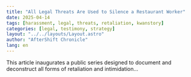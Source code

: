 ```yaml
---
title: "All Legal Threats Are Used to Silence a Restaurant Worker"
date: 2025-04-14
tags: [harassment, legal, threats, retaliation, kwanstory]
categories: [legal, testimony, strategy]
layout: "../../layouts/Layout.astro"
author: "AfterShift Chronicle"
lang: en
---
```


This article inaugurates a public series designed to document and deconstruct all forms of retaliation and intimidation...
